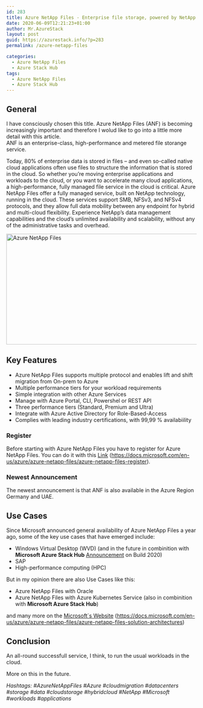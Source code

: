 ```yaml
---
id: 283
title: Azure NetApp Files - Enterprise file storage, powered by NetApp'
date: 2020-06-09T12:21:23+01:00
author: Mr.AzureStack
layout: post
guid: https://azurestack.info/?p=283
permalink: /azure-netapp-files

categories:
  - Azure NetApp Files
  - Azure Stack Hub
tags:
  - Azure NetApp Files
  - Azure Stack Hub
---
```



## General

I have consciously chosen this title. Azure NetApp Files (ANF) is becoming increasingly important and therefore I wolud like to go into a little more detail with this article.  
ANF is an enterprise-class, high-performance and metered file storange service.

Today, 80% of enterprise data is stored in files – and even so-called native cloud applications often use files to structure the information that is stored in the cloud. So whether you’re moving enterprise applications and workloads to the cloud, or you want to accelerate many cloud applications, a high-performance, fully managed file service in the cloud is critical. Azure NetApp Files offer a fully managed service, built on NetApp technology, running in the cloud. These services support SMB, NFSv3, and NFSv4 protocols, and they allow full data mobility between any endpoint for hybrid and multi-cloud flexibility. Experience NetApp’s data management capabilities and the cloud’s unlimited availability and scalability, without any of the administrative tasks and overhead.


<img loading="lazy" class="aligncenter size-full wp-image-284" src="https://azurestack.info/wp-content/uploads/2020/06/Azure-NetApp-Files.jpg" alt="Azure NetApp Files" width="553" height="293" srcset="https://azurestack.info/wp-content/uploads/2020/06/Azure-NetApp-Files.jpg 553w, https://azurestack.info/wp-content/uploads/2020/06/Azure-NetApp-Files-300x159.jpg 300w" sizes="(max-width: 553px) 100vw, 553px" /> 


## Key Features

  * Azure NetApp Files supports multiple protocol and enables lift and shift migration from On-prem to Azure
  * Multiple performance tiers for your workload requirements
  * Simple integration with other Azure Services
  * Manage with Azure Portal, CLI, Powershel or REST API
  * Three performance tiers (Standard, Premium and Ultra)
  * Integrate with Azure Active Directory for Role-Based-Access
  * Complies with leading industry certifications, with 99,99 % availabiility


### Register

Before starting with Azure NetApp Files you have to register for Azure NetApp Files. You can do it with this [Link](https://docs.microsoft.com/en-us/azure/azure-netapp-files/azure-netapp-files-register) (https://docs.microsoft.com/en-us/azure/azure-netapp-files/azure-netapp-files-register).

### Newest Announcement

The newest announcement is that ANF is also available in the Azure Region Germany and UAE.


## Use Cases

Since Microsoft announced general availability of Azure NetApp Files a year ago, some of the key use cases that have emerged include:

  * Windows Virtual Desktop (WVD) (and in the future in combinition with **Microsoft Azure Stack Hub** [Announcement](https://techcommunity.microsoft.com/t5/azure-stack-blog/azure-stack-announcements-at-build-2020/ba-p/1406969#) on Build 2020)
  * SAP
  * High-performance computing (HPC)

But in my opinion there are also Use Cases like this:

  * Azure NetApp Files with Oracle
  * Azure NetApp Files with Azure Kubernetes Service (also in combinition with **Microsoft Azure Stack Hub**)

and many more on the [Microsoft´s Website](https://docs.microsoft.com/en-us/azure/azure-netapp-files/azure-netapp-files-solution-architectures) (https://docs.microsoft.com/en-us/azure/azure-netapp-files/azure-netapp-files-solution-architectures)


## Conclusion

An all-round successfull service, I think, to run the usual workloads in the cloud.


More on this in the future.

_Hashtags: #AzureNetAppFiles #Azure #cloudmigration #datacenters #storage #data #cloudstorage #hybridcloud #NetApp #Microsoft #workloads #applications_
